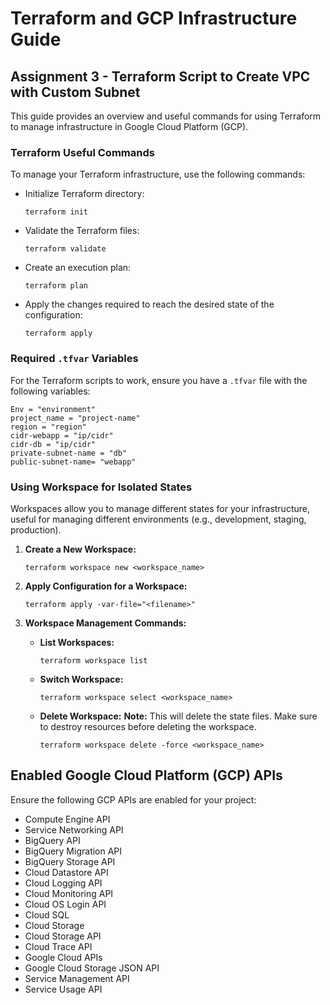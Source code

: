 # Terraform and GCP Infrastructure Guide

## Assignment 3 - Terraform Script to Create VPC with Custom Subnet

This guide provides an overview and useful commands for using Terraform to manage infrastructure in Google Cloud Platform (GCP).

### Terraform Useful Commands

To manage your Terraform infrastructure, use the following commands:

- Initialize Terraform directory:
  ```
  terraform init
  ```

- Validate the Terraform files:
  ```
  terraform validate
  ```

- Create an execution plan:
  ```
  terraform plan
  ```

- Apply the changes required to reach the desired state of the configuration:
  ```
  terraform apply
  ```

### Required `.tfvar` Variables

For the Terraform scripts to work, ensure you have a `.tfvar` file with the following variables:

```hcl
Env = "environment"
project_name = "project-name"
region = "region"
cidr-webapp = "ip/cidr"
cidr-db = "ip/cidr"
private-subnet-name = "db"
public-subnet-name= "webapp"
```

### Using Workspace for Isolated States

Workspaces allow you to manage different states for your infrastructure, useful for managing different environments (e.g., development, staging, production).

1. **Create a New Workspace:**
   ```shell
   terraform workspace new <workspace_name>
   ```

2. **Apply Configuration for a Workspace:**
   ```shell
   terraform apply -var-file="<filename>"
   ```

3. **Workspace Management Commands:**
    - **List Workspaces:**
      ```shell
      terraform workspace list
      ```
    - **Switch Workspace:**
      ```shell
      terraform workspace select <workspace_name>
      ```
    - **Delete Workspace:**
      **Note:** This will delete the state files. Make sure to destroy resources before deleting the workspace.
      ```shell
      terraform workspace delete -force <workspace_name>
      ```

## Enabled Google Cloud Platform (GCP) APIs

Ensure the following GCP APIs are enabled for your project:

- Compute Engine API
- Service Networking API
- BigQuery API
- BigQuery Migration API
- BigQuery Storage API
- Cloud Datastore API
- Cloud Logging API
- Cloud Monitoring API
- Cloud OS Login API
- Cloud SQL
- Cloud Storage
- Cloud Storage API
- Cloud Trace API
- Google Cloud APIs
- Google Cloud Storage JSON API
- Service Management API
- Service Usage API